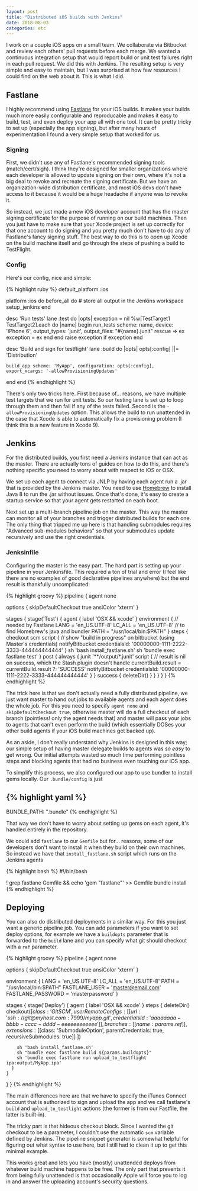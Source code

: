 ```yaml
---
layout: post
title: "Distributed iOS builds with Jenkins"
date: 2018-08-03
categories: etc
---
```


I work on a couple iOS apps on a small team. We collaborate via Bitbucket and
review each others' pull requests before each merge. We wanted a continuous
integration setup that would report build or unit test failures right in each
pull request. We did this with Jenkins. The resulting setup is very simple and
easy to maintain, but I was surprised at how few resources I could find on the
web about it. This is what I did.

## Fastlane

I highly recommend using [Fastlane][fl] for your iOS builds. It makes your
builds much more easily configurable and reproducable and makes it easy to
build, test, and even deploy your app all with one tool. It can be pretty
tricky to set up (especially the app signing), but after many hours of
experimentation I found a very simple setup that worked for us.

[fl]: https://fastlane.tools/

### Signing

First, we didn't use any of Fastlane's recommended signing tools
(match/cert/sigh). I think they're designed for smaller organizations where each
developer is allowed to update signing on their own, where it's not a big deal
to revoke and recreate the signing certificate. But we have an organization-wide
distribution certificate, and most iOS devs don't have access to it because it
would be a huge headache if anyone was to revoke it.

So instead, we just made a new iOS developer account that has the master signing
certificate for the purpose of running on our build machines. Then you just have
to make sure that your Xcode project is set up correctly for that one account to
do signing and you pretty much don't have to do any of Fastlane's fancy signing
stuff. The best way to do this is to open up Xcode on the build machine itself
and go through the steps of pushing a build to TestFlight.

### Config

Here's our config, nice and simple:

{% highlight ruby %}
default_platform :ios

platform :ios do
  before_all do
    # store all output in the Jenkins workspace
    setup_jenkins
  end

  desc 'Run tests'
  lane :test do |opts|
    exception = nil
    %w[TestTarget1 TestTarget2].each do |name|
      begin
        run_tests scheme: name, device: 'iPhone 6', output_types: 'junit', output_files: "#{name}.junit"
      rescue => ex
        exception = ex
      end
    end
    raise exception if exception
  end

  desc 'Build and sign for testflight'
  lane :build do |opts|
    opts[:config] ||= 'Distribution'

    build_app scheme: 'MyApp', configuration: opts[:config], export_xcargs: '-allowProvisioningUpdates'
  end
end
{% endhighlight %}

There's only two tricks here. First because of... reasons, we have multiple test
targets that we run for unit tests. So our testing lane is set up to loop
through them and then fail if any of the tests failed. Second is the
`-allowProvisioningUpdates` option. This allows the build to run unattended in
the case that Xcode is able to automatically fix a provisioning problem (I think
this is a new feature in Xcode 9).

## Jenkins

For the distributed builds, you first need a Jenkins instance that can act as
the master. There are actually tons of guides on how to do this, and there's
nothing specific you need to worry about with respect to iOS or OSX.

We set up each agent to connect via JNLP by having each agent run a .jar that is
provided by the Jenkins master. You need to use [Homebrew][brew] to install Java
8 to run the .jar without issues. Once that's done, it's easy to create a startup
service so that your agent gets restarted on each boot.

[brew]: https://brew.sh

Next set up a multi-branch pipeline job on the master. This way the master can
monitor all of your branches and trigger distributed builds for each one. The
only thing that tripped me up here is that handling submodules requires
"Advanced sub-modules behaviors" so that your submodules update recursively and
use the right credentials.

### Jenksinfile

Configuring the master is the easy part. The hard part is setting up your
pipeline in your Jenkinsfile. This required a ton of trial and error (I feel
like there are no examples of good declarative pipelines anywhere) but the end
result is thankfully uncomplicated:

{% highlight groovy %}
pipeline {
  agent none

  options {
    skipDefaultCheckout true
    ansiColor 'xterm'
  }

  stages {
    stage('Test') {
      agent {
        label 'OSX && xcode'
      }
      environment {
        // needed by Fastlane
        LANG = 'en_US.UTF-8'
        LC_ALL = 'en_US.UTF-8'
        // to find Homebrew's java and bundler
        PATH = "/usr/local/bin:$PATH"
      }
      steps {
        checkout scm
        script {
          // show "build in progress" on bitbucket (using Master's credentials)
          notifyBitbucket credentialsId: '00000000-1111-2222-3333-444444444444'
        }
        sh 'bash install_fastlane.sh'
        sh 'bundle exec fastlane test'
      }
      post {
        always {
          junit '**/output/*.junit'
          script {
            // result is nil on success, which the Stash plugin doesn't handle
            currentBuild.result = currentBuild.result ?: 'SUCCESS'
            notifyBitbucket credentialsId: '00000000-1111-2222-3333-444444444444'
          }
        }
        success {
          deleteDir()
        }
      }
    }
  }
}
{% endhighlight %}

The trick here is that we don't actually need a fully distributed pipeline, we
just want master to hand out jobs to available agents and each agent does the
whole job. For this you need to specify `agent none` and `skipDefaultCheckout
true`, otherwise master will do a full checkout of each branch (pointless! only
the agent needs that) and master will pass your jobs to agents that can't even
perform the build (which essentially DOSes your other build agents if your iOS
build machines get backed up).

As an aside, I don't really understand why Jenkins is designed in this way; our
simple setup of having master delegate builds to agents was _so easy_ to get
wrong. Our initial attempts wasted so much time performing pointless steps and
blocking agents that had no business even touching our iOS app.

To simplify this process, we also configured our app to use bundler to install
gems locally. Our `.bundle/config` is just

{% highlight yaml %}
---
BUNDLE_PATH: ".bundle"
{% endhighlight %}

That way we don't have to worry about setting up gems on each agent, it's
handled entirely in the repository.

We could add `fastlane` to our `Gemfile` but for... reasons, some of our
developers don't want to install it when they build on their own machines. So
instead we have that `install_fastlane.sh` script which runs on the Jenkins
agents

{% highlight bash %}
#!/bin/bash

! grep fastlane Gemfile && echo 'gem "fastlane"' >> Gemfile
bundle install
{% endhighlight %}

## Deploying

You can also do distributed deployments in a similar way. For this you just want
a generic pipeline job. You can add parameters if you want to set deploy
options, for example we have a `buildopts` parameter that is forwarded to the
`build` lane and you can specify what git should checkout with a `ref`
parameter.

{% highlight groovy %}
pipeline {
  agent none

  options {
    skipDefaultCheckout true
    ansiColor 'xterm'
  }

  environment {
    LANG = 'en_US.UTF-8'
    LC_ALL = 'en_US.UTF-8'
    PATH = "/usr/local/bin:$PATH"
    FASTLANE_USER = 'master@email.com'
    FASTLANE_PASSWORD = 'masterpassword'
  }

  stages {
    stage('Deploy') {
      agent {
        label 'OSX && xcode'
      }
      steps {
          deleteDir()
        checkout([$class: 'GitSCM',
            userRemoteConfigs: [[
                url: 'ssh://git@myhost.com:7999/myapp.git',
                credentialsId: 'aaaaaaaa-bbbb-cccc-dddd-eeeeeeeeeeee'
            ]],
            branches: [[name: params.ref]],
            extensions: [[$class: 'SubmoduleOption', parentCredentials: true, recursiveSubmodules: true]]
        ])

        sh 'bash install_fastlane.sh'
        sh "bundle exec fastlane build ${params.buildopts}"
        sh 'bundle exec fastlane run upload_to_testflight ipa:output/MyApp.ipa'
      }
    }
  }
}
{% endhighlight %}

The main differences here are that we have to specify the iTunes Connect account
that is authorized to sign and upload the app and we call fastlane's `build` and
`upload_to_testlight` actions (the former is from our Fastfile, the latter is
built-in).

The tricky part is that hideous checkout block. Since I wanted the git checkout
to be a parameter, I couldn't use the automatic `scm` variable defined by
Jenkins. The pipeline snippet generator is somewhat helpful for figuring out
what syntax to use here, but I still had to clean it up to get this minimal example.

This works great and lets you have (mostly) unattended deploys from whatever
build machine happens to be free. The only part that prevents it from being
fully unattended is that occasionally Apple will force you to log in and answer
the uploading account's security questions.

